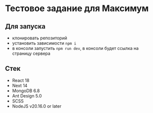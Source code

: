 # Тестовое задание для Максимум

## Для запуска

* клонировать репозиторий
* установить зависимости `npm i`
* в консоли запустить `npm run dev`, в консоли будет ссылка на страницу сервера

## Стек

* React 18
* Next 14
* MongoDB 6.8
* Ant Design 5.0
* SCSS
* NodeJS v20.16.0 or later
